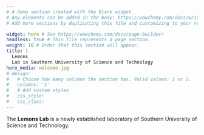 ```yaml
---
# A Demo section created with the Blank widget.
# Any elements can be added in the body: https://wowchemy.com/docs/writing-markdown-latex/
# Add more sections by duplicating this file and customizing to your requirements.

widget: hero # See https://wowchemy.com/docs/page-builder/
headless: true # This file represents a page section.
weight: 10 # Order that this section will appear.
title: |
  Lemons  
  Lab in Southern University of Science and Technology
hero_media: welcome.jpg
# design:
#   # Choose how many columns the section has. Valid values: 1 or 2.
#   columns: '1'
#   # Add custom styles
#   css_style:
#   css_class:
---
```

The **Lemons Lab** is a newly established laboratory of Southern University of Science and Technology.
